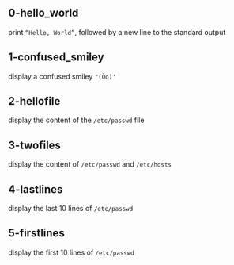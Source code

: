 ## 0-hello_world
print `“Hello, World”`, followed by a new line to the standard output
## 1-confused_smiley
display a confused smiley `"(Ôo)'`
## 2-hellofile
display  the content of the `/etc/passwd` file
## 3-twofiles
display the content of `/etc/passwd` and `/etc/hosts`
## 4-lastlines
display the last 10 lines of `/etc/passwd`
## 5-firstlines
display the first 10 lines of `/etc/passwd`
